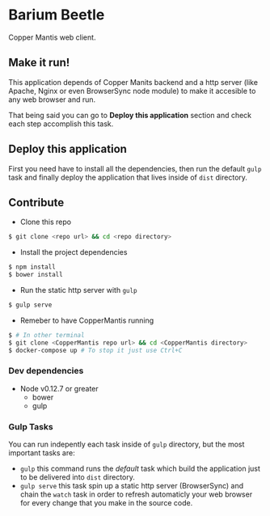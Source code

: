 # Barium Beetle

Copper Mantis web client.

## Make it run!
This application depends of Copper Manits backend and a http server (like Apache, Nginx or even BrowserSync node module) to make it accesible to any web browser and run.

That being said you can go to **Deploy this application** section and check each step accomplish this task.

## Deploy this application

First you need have to install all the dependencies, then run the default `gulp` task and finally deploy the application that lives inside of `dist` directory.

## Contribute

* Clone this repo

```bash
$ git clone <repo url> && cd <repo directory>
```

* Install the project dependencies

```bash
$ npm install
$ bower install
```

* Run the static http server with `gulp`

```bash
$ gulp serve
```

* Remeber to have CopperMantis running

```bash
$ # In other terminal
$ git clone <CopperMantis repo url> && cd <CopperMantis directory>
$ docker-compose up # To stop it just use Ctrl+C
```

### Dev dependencies

- Node v0.12.7 or greater
	- bower
	- gulp

### Gulp Tasks

You can run indepently each task inside of `gulp` directory, but the most important tasks are:

- `gulp` this command runs the *default* task which build the application just to be delivered into `dist` directory.
- `gulp serve` this task spin up a static http server (BrowserSync) and chain the `watch` task in order to refresh automaticly your web browser for every change that you make in the source code.
